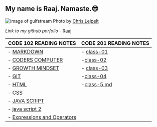 
## My name is Raaj. Namaste.😎

![image of gulfstream](gulfstream.jpg)
Photo by [Chris Leipelt](https://unsplash.com/@cleipelt?utm_source=unsplash&utm_medium=referral&utm_content=creditCopyText)
  
 
 
 
*Link to my github porfolio* - [Raaj](https://github.com/raajv)

| CODE 102 READING NOTES  | CODE 201 READING NOTES |
| ----------------------- | ---------------------- |
| - [MARKDOWN](MARKDOWN.md) |- [class-01](class-01.md) |
| - [CODERS COMPUTER](CODERSCOMPUTER.md) |-[class-02](class-02.md) |
| - [GROWTH MINDSET](GROWTHMINDSET.md) |- [class-03](class-03.md) |
| - [GIT](GIT.md) | -[class-04](class-04.md) |
| - [HTML](HTML.md) |-[class-5.md](class-05.md)   |
| - [CSS](CSS.md) |                                |
| - [JAVA SCRIPT](java.md) |                       |
| - [java script 2](js2.md) |                      |
| - [Expressions and Operators](expressionnops.md) |

 


